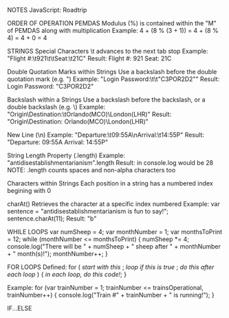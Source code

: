 NOTES
JavaScript: Roadtrip

ORDER OF OPERATION
  PEMDAS
  Modulus (%) is contained within the "M" of PEMDAS along with multiplication
  Example: 4 + (8 % (3 + 1)) = 4 + (8 % 4) = 4 + 0 = 4

STRINGS
 Special Characters
  \t advances to the next tab stop
  Example: "Flight #:\t921\t\tSeat:\t21C"
  Result: Flight #: 921   Seat: 21C

 Double Quotation Marks within Strings
  Use a backslash before the double quotation mark (e.g. \")
  Example: "Login Password:\t\t\"C3POR2D2""
  Result: Login Password:   "C3POR2D2"

  Backslash within a Strings
    Use a backslash before the backslash, or a double backslash (e.g. \\)
    Example: "Origin\\Destination:\tOrlando(MCO)\\London(LHR)"
    Result: "Origin\Destination:  Orlando(MCO)\London(LHR)"

  New Line (\n)
    Example: "Departure:\t09:55A\nArrival:\t14:55P"
    Result: "Departure: 09:55A
            Arrival:    14:55P"

  String Length Property (.length)
  Example: "antidisestablishmentarianism".length
  Result: in console.log would be 28
  NOTE: .length counts spaces and non-alpha characters too

  Characters within Strings
    Each position in a string has a numbered index begining with 0

  charAt()
    Retrieves the character at a specific index numbered
    Example: var sentence = "antidisestablishmentarianism is fun to say!";
              sentence.charAt(11);
    Result: "b"

WHILE LOOPS
  var numSheep = 4;
  var monthNumber = 1;
  var monthsToPrint = 12;
  while (monthNumber <= monthsToPrint) {
    numSheep *= 4;
    console.log("There will be " + numSheep + " sheep after " + monthNumber + " month(s)!");
    monthNumber++;
}

FOR LOOPS
  Defined:
    for ( *start with this* ; *loop if this is true* ; *do this after each loop* ) {
    *in each loop, do this code!*;
    }

  Example:
    for (var trainNumber = 1; trainNumber <= trainsOperational, trainNumber++) {
      console.log("Train #" + trainNumber + " is running!");
    }

IF...ELSE
  
